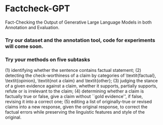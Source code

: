 # Factcheck-GPT
Fact-Checking the Output of Generative Large Language Models in both Annotation and Evaluation.

### Try our dataset and the annotation tool, code for experiments will come soon.
### Try your methods on five subtasks
(1) identifying whether the sentence contains factual statement; 
(2) detecting the check-worthiness of a claim by categories of \textit{factual}, \textit{opinion}, \textit{not a claim} and \textit{other};
(3) judging the stance of a given evidence against a claim, whether it supports, partially supports, refute or is irrelevant to the claim;
(4) determining whether a claim is factually true or false, give a claim without ``gold evidence'', if false, revising it into a correct one;
(5) editing a list of originally-true or revised claims into a new response, given the original response, to correct the factual errors while preserving the linguistic features and style of the original. 